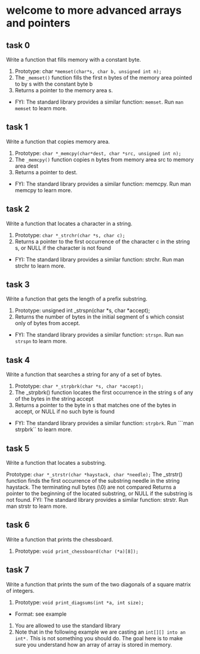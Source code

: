 # welcome to more advanced arrays and pointers

## task 0

Write a function that fills memory with a constant byte.

1. Prototype: char ```*memset(char*s, char b, unsigned int n);```
2. The ```_memset()``` function fills the first n bytes of the memory area pointed to by s with the constant byte b
3. Returns a pointer to the memory area s.

- FYI: The standard library provides a similar function: ```memset```. Run ```man memset``` to learn more.

## task 1

Write a function that copies memory area.

1. Prototype: ```char *_memcpy(char*dest, char *src, unsigned int n);```
2. The ```_memcpy()``` function copies n bytes from memory area src to memory area dest
3. Returns a pointer to dest.

- FYI: The standard library provides a similar function: memcpy. Run man memcpy to learn more.

## task 2

Write a function that locates a character in a string.

1. Prototype: ```char *_strchr(char *s, char c);```
2. Returns a pointer to the first occurrence of the character c in the string s, or NULL if the character is not found

- FYI: The standard library provides a similar function: strchr. Run man strchr to learn more.

## task 3

Write a function that gets the length of a prefix substring.

1. Prototype: unsigned int _strspn(char *s, char *accept);
2. Returns the number of bytes in the initial segment of s which consist only of bytes from accept.

- FYI: The standard library provides a similar function: ```strspn```. Run ```man strspn``` to learn more.

## task 4

Write a function that searches a string for any of a set of bytes.

1. Prototype: ```char *_strpbrk(char *s, char *accept);```
2. The _strpbrk() function locates the first occurrence in the string s of any of the bytes in the string accept
3. Returns a pointer to the byte in s that matches one of the bytes in accept, or NULL if no such byte is found

- FYI: The standard library provides a similar function: ```strpbrk```. Run ```man strpbrk`` to learn more.

## task 5

Write a function that locates a substring.

Prototype: ```char *_strstr(char *haystack, char *needle);```
The _strstr() function finds the first occurrence of the substring needle in the string haystack. The terminating null bytes (\0) are not compared
Returns a pointer to the beginning of the located substring, or NULL if the substring is not found.
FYI: The standard library provides a similar function: strstr. Run man strstr to learn more.

## task 6

Write a function that prints the chessboard.

1. Prototype: ```void print_chessboard(char (*a)[8]);```

## task 7

Write a function that prints the sum of the two diagonals of a square matrix of integers.

1. Prototype: ```void print_diagsums(int *a, int size);```

- Format: see example

1. You are allowed to use the standard library
2. Note that in the following example we are casting an ``int[][] into an int*.`` This is not something you should do. The goal here is to make sure you understand how an array of array is stored in memory.
